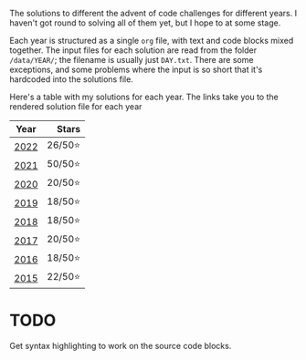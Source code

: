 The solutions to different the advent of code challenges for different years. I haven't got round to solving all of them yet, but I hope to at some stage.

Each year is structured as a single `org` file, with text and code blocks mixed together. The input files for each solution are read from the folder `/data/YEAR/`; the filename is usually just `DAY.txt`. There are some exceptions, and some problems where the input is so short that it's hardcoded into the solutions file.

Here's a table with my solutions for each year. The links take you to the rendered solution file for each year

|       Year       |   Stars |
|:----------------:|--------:|
| [2022](2022.org) | 26/50⭐ |
| [2021](2021.org) | 50/50⭐ |
| [2020](2020.org) | 20/50⭐ |
| [2019](2019.org) | 18/50⭐ |
| [2018](2018.org) | 18/50⭐ |
| [2017](2017.org) | 20/50⭐ |
| [2016](2016.org) | 18/50⭐ |
| [2015](2015.org) | 22/50⭐ |

# TODO

Get syntax highlighting to work on the source code blocks.
